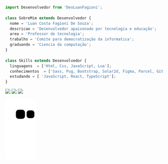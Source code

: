 ```js
import Desenvolvedor from 'DevLuanFagioni';

class SobreMim extends Desenvolvedor {
  nome = 'Luan Costa Fagioni De Souza';
  descricao = 'Desenvolvedor apaixonado por tecnologia e educação';
  area = 'Professor de tecnologia';
  trabalho = 'Comite para democratização da informatica';
  graduando = 'Ciencia da computação';
}

class Skills extends Desenvolvedor {
  linguagens  = ['Html, Css, JavaScript, Lua'];
  conhecimentos  = ['Sass, Pug, Bootstrap, Solar2d, Figma, Parcel, Git'];
  estudando = [ 'JavaScript, React, TypeScript'];
}
```

<p align="left">
  <a target="_blank" href="https://www.linkedin.com/in/luanfagioni/" alt="Linkedin">
  <img src="https://img.shields.io/badge/-Linkedin-0e76a8?style=flat-square&logo=Linkedin&logoColor=white&link=LINK-DO-SEU-LINKEDIN" /></a>

  <a target="_blank" href="https://api.whatsapp.com/send?phone=5548984844660&text=Ol%C3%A1" alt="WhatsApp">
  <img src="https://img.shields.io/badge/-WhatsApp-25d366?style=flat-square&labelColor=25d366&logo=whatsapp&logoColor=white&link=API-DO-SEU-WHATSAPP"/></a>

  <a target="_blank" href="https://www.instagram.com/luan_fagioni/" alt="Instagram">
  <img src="https://img.shields.io/badge/-Instagram-DF0174?style=flat-square&labelColor=DF0174&logo=instagram&logoColor=white&link=LINK-DO-SEU-INSTAGRAM"/></a>
</p>  


![snake gif](https://github.com/DevLuanFagioni/DevLuanFagioni/blob/output/github-contribution-grid-snake.svg)



